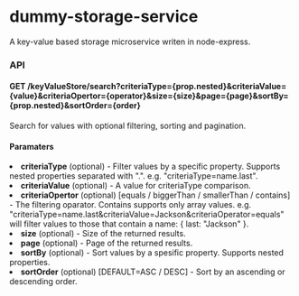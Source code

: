 <h1> dummy-storage-service </h1>
A key-value based storage microservice writen in node-express.
<h3>API</h3>
<h4>GET /keyValueStore/search?criteriaType={prop.nested}&criteriaValue={value}&criteriaOpertor={operator}&size={size}&page={page}&sortBy={prop.nested}&sortOrder={order}</h4>
Search for values with optional filtering, sorting and pagination.
<h4>Paramaters</h4>
<li><strong>criteriaType</strong> (optional) - Filter values by a specific property. Supports nested properties separated with ".". e.g. "criteriaType=name.last".</li>
<li><strong>criteriaValue</strong> (optional) - A value for criteriaType comparison.</li>
<li><strong>criteriaOpertor</strong> (optional) [equals / biggerThan / smallerThan / contains] - The filtering oparator. Contains supports only array values. e.g. "criteriaType=name.last&criteriaValue=Jackson&criteriaOperator=equals" will filter values to those that contain a name: { last: "Jackson" }.</li>
<li><strong>size</strong> (optional) - Size of the returned results.</li>
<li><strong>page</strong> (optional) - Page of the returned results.</li>
<li><strong>sortBy</strong> (optional) - Sort values by a spesific property. Supports nested properties.</li>
<li><strong>sortOrder</strong> (optional) [DEFAULT=ASC / DESC] - Sort by an ascending or descending order.</li>
